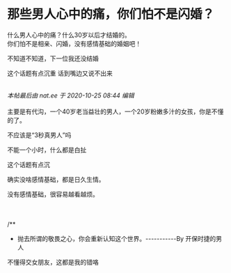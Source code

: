 # 那些男人心中的痛，你们怕不是闪婚？


什么男人心中的痛？什么30岁以后才结婚的。<br />
你们怕不是相亲、闪婚，没有感情基础的婚姻吧！<br />


不知道不知道，下一位我还没结婚

这个话题有点沉重 话到嘴边又说不出来<br />
<br />
<img id="aimg_ieFsS" onclick="zoom(this, this.src, 0, 0, 0)" class="zoom" src="https://imgurl.mxdreamx.com/2020/10/20/TOIMG3555c1020074632N.png" onmouseover="img_onmouseoverfunc(this)" onload="thumbImg(this)" border="0" alt="" />

<i class="pstatus"> 本帖最后由 nat.ee 于 2020-10-25 08:44 编辑 </i><br />
<br />
主要是有代沟，一个40岁老当益壮的男人，一个20岁粉嫩多汁的女孩，你是不懂的了。

不应该是“3秒真男人”吗

不能一个小时，什么都是白扯

这个话题有点沉

确实没啥感情基础，都是日久生情。

没有感情基础，很容易越看越烦。<br />
<br />
<br />
<br />
/**<br />
 * 抛去所谓的敬畏之心，你会重新认知这个世界。-----------By 开保时捷的男人

不懂得交女朋友，这都是我的错咯
